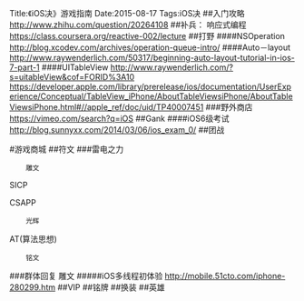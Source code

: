 Title:《iOS决》游戏指南
Date:2015-08-17
Tags:iOS决
##入门攻略
http://www.zhihu.com/question/20264108
##补兵：
响应式编程
https://class.coursera.org/reactive-002/lecture
##打野
####NSOperation
http://blog.xcodev.com/archives/operation-queue-intro/
####Auto－layout
http://www.raywenderlich.com/50317/beginning-auto-layout-tutorial-in-ios-7-part-1
####UITableView
http://www.raywenderlich.com/?s=uitableView&cof=FORID%3A10
https://developer.apple.com/library/prerelease/ios/documentation/UserExperience/Conceptual/TableView_iPhone/AboutTableViewsiPhone/AboutTableViewsiPhone.html#//apple_ref/doc/uid/TP40007451
###野外商店
https://vimeo.com/search?q=iOS
##Gank
####iOS6级考试
http://blog.sunnyxx.com/2014/03/06/ios_exam_0/
##团战

#游戏商城
##符文
###雷电之力

		雕文
SICP

CSAPP

		光辉
AT(算法思想)

		铭文

###群体回复
		雕文
#####iOS多线程初体验
http://mobile.51cto.com/iphone-280299.htm
##VIP
##铭牌
##换装
##英雄



